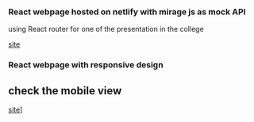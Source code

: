 ### React webpage hosted on netlify with mirage js as mock API

using React router for one of the presentation in the college

[site](https://thunderous-manatee-d74005.netlify.app/Assignment/solution/1/code)


### React webpage with responsive design

## check the mobile view

[site](https://effortless-kringle-e60bf8.netlify.app/)]
